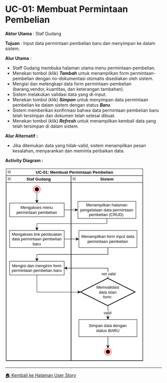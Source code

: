 # UC-01: Membuat Permintaan Pembelian

**Aktor Utama** : Staf Gudang

**Tujuan** : Input data permintaan pembelian baru dan menyimpan ke dalam sistem.

**Alur Utama** :

- Staff Gudang membuka halaman utama menu permintaan-pembelian.
- Menekan tombol (klik) ***Tambah*** untuk menampilkan form permintaan-pembelian dengan no-dokumentasi otomatis disediakan oleh sistem.
- Mengisi dan melengkapi data form permintaan-pembelian (barang,vendor, kuantitas, dan keterangan tambahan).
- Sistem melakukan validasi data yang di-input.
- Menekan tombol (klik) ***Simpan*** untuk menyimpan data permintaan pembelian ke dalam sistem dengan status ***Baru***.
- Sistem memberikan konfirmasi bahwa data permintaan pembelian baru telah tersimpan dan dokumen telah selesai dibuat.
- Menekan tombol (klik) ***Refresh*** untuk menampilkan kembali data yang telah tersimpan di dalam sistem.

**Alur Alternatif	:**

- Jika ditemukan data yang tidak-valid, sistem menampilkan pesan kesalahan, menyarankan dan meminta perbaikan data.

**Activity Diagram :**

![activity01](/img/activity_diagrams/activity_1.png)

---
[🏠 Kembali ke Halaman User Story](/docs/user_story/ur_01.md)